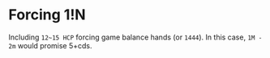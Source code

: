 # Forcing 1!N
Including `12~15 HCP` forcing game balance hands (or `1444`). In this case, `1M - 2m` would promise 5+cds.
